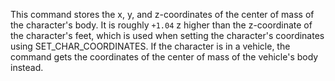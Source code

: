 This command stores the x, y, and z-coordinates of the center of mass of the character's body. It is roughly `+1.04` z higher than the z-coordinate of the character's feet, which is used when setting the character's coordinates using SET_CHAR_COORDINATES. If the character is in a vehicle, the command gets the coordinates of the center of mass of the vehicle's body instead.
